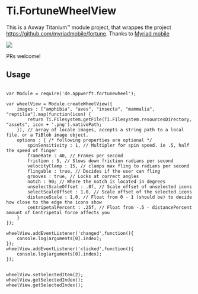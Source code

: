 Ti.FortuneWheelView
===================

This is a Axway Titanium™  module project, that wrappes the project https://github.com/myriadmobile/fortune. 
Thanks to [Myriad mobile](http://www.myriadmobile.com/)

![](https://github.com/AppWerft/Ti.FortuneWheelView/raw/master/android/assets/wheelView.gif)

PRs welcome!

Usage
-----
~~~

var Module = require('de.appwerft.fortunewheel');

var wheelView = Module.createWheelView({
    images : ["amphibia", "aves", "insecta", "mammalia", "reptilia"].map(function(icon) {
        return Ti.Filesystem.getFile(Ti.Filesystem.resourcesDirectory, "assets", icon + '.png').nativePath;
    }), // array of locale images, accepts a string path to a local file, or a TiBlob image object.
    options : { /* following properties are optional */
        spinSensitivity : 1, // Multipler for spin speed. ie .5, half the speed of finger
        frameRate : 40, // Frames per second
        friction : 5, // Slows down friction radians per second
        velocityClamp : 15, // clamps max fling to radians per second
        flingable : true, // Decides if the user can fling
        grooves : true, // Locks at correct angles
        notch : 90; // Where the notch is located in degrees
        unselectScaleOffset : .8f, // Scale offset of unselected icons
        selectScaleOffset : 1.0, // Scale offset of the selected icons
        distanceScale : 1,0, // Float from 0 - 1 (should be) to decide how close to the edge the icons show
        centripetalPercent : .25f, // Float from -.5 - distancePercent amount of Centripetal force affects you
    }
});

wheelView.addEventListener('changed',function(){
    console.log(arguments[0].index);
});
wheelView.addEventListener('clicked',function(){
    console.log(arguments[0].index);
});


wheelView.setSelectedItem(2);
wheelView.getSelectedIndex();
wheelView.getSelectedIndex();


~~~

